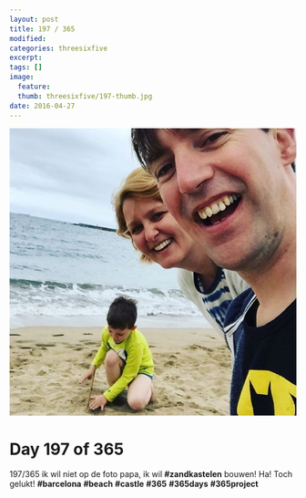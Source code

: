 ```yaml
---
layout: post
title: 197 / 365
modified:
categories: threesixfive
excerpt:
tags: []
image:
  feature: 
  thumb: threesixfive/197-thumb.jpg
date: 2016-04-27
---
```


![197](/images/threesixfive/197.jpg)

# Day 197 of 365

197/365 ik wil niet op de foto papa, ik wil **\#zandkastelen** bouwen! Ha! Toch gelukt! **\#barcelona** **\#beach** **\#castle** **\#365** **\#365days** **\#365project**
